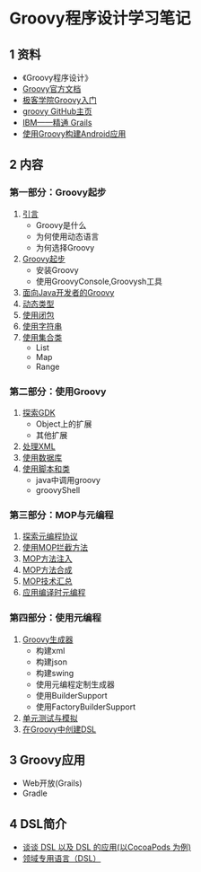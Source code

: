 # Groovy程序设计学习笔记

## 1 资料

- 《Groovy程序设计》
- [Groovy官方文档](http://groovy-lang.org/documentation.html)
- [极客学院Groovy入门](http://wiki.jikexueyuan.com/project/groovy-introduction/)
- [groovy GitHub主页](https://github.com/groovy)
- [IBM——精通 Grails](https://www.ibm.com/developerworks/cn/java/j-grails/)
- [使用Groovy构建Android应用](http://www.jianshu.com/p/399ae2d0f313)

## 2 内容

### 第一部分：Groovy起步

1. [引言](note/Groovy程序设计——00Groovy介绍.md)
    - Groovy是什么
    - 为何使用动态语言
    - 为何选择Groovy
2. [Groovy起步](note/Groovy程序设计——01起步.md)
    - 安装Groovy
    - 使用GroovyConsole,Groovysh工具
3. [面向Java开发者的Groovy](note/Groovy程序设计——02面向Java开发者的Groovy.md)
4. [动态类型](note/Groovy程序设计——03动态类型.md)
5. [使用闭包](note/Groovy程序设计——04闭包.md)
6. [使用字符串](note/Groovy程序设计——05使用字符串.md)
7. [使用集合类](note/Groovy程序设计——06集合类.md)
    - List
    - Map
    - Range


### 第二部分：使用Groovy

1. [探索GDK](note/Groovy程序设计——07探索GDK.md)
   - Object上的扩展
   - 其他扩展
2. [处理XML](note/Groovy程序设计——08处理XML.md)
3. [使用数据库](note/Groovy程序设计——09使用数据库.md)
4. [使用脚本和类](note/Groovy程序设计——10使用脚本和类.md)
    - java中调用groovy
    - groovyShell

### 第三部分：MOP与元编程

1. [探索元编程协议](note/Groovy程序设计——11探索元对象协议.md)
2. [使用MOP拦截方法](note/.md)
3. [MOP方法注入](note/Groovy程序设计——12使用MOP拦截方法.md)
4. [MOP方法合成](note/Groovy程序设计——13MOP方法注入.md)
5. [MOP技术汇总](note/Groovy程序设计——14使用MOP合成方法.md)
6. [应用编译时元编程](note/Groovy程序设计——15MOP技术汇总.md)

### 第四部分：使用元编程

1. [Groovy生成器](note/Groovy程序设计——17Groovy生成器.md)
   - 构建xml
   - 构建json
   - 构建swing
   - 使用元编程定制生成器
   - 使用BuilderSupport
   - 使用FactoryBuilderSupport
2. [单元测试与模拟](note/Groovy程序设计——18Groovy单元测试.md)
3. [在Groovy中创建DSL](note/Groovy程序设计——19在Groovy中创建DSL.md)


## 3  Groovy应用

- Web开放(Grails)
- Gradle

## 4 DSL简介

- [谈谈 DSL 以及 DSL 的应用(以CocoaPods 为例)](http://draveness.me/dsl/)
- [领域专用语言（DSL）](http://blog.csdn.net/mfowler/article/details/1069927)
